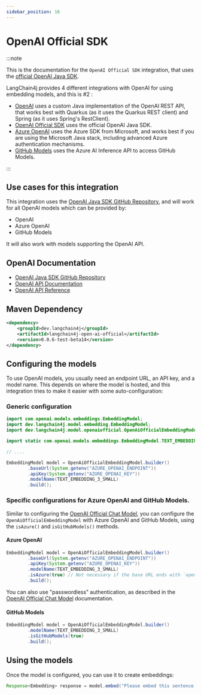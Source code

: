 ```yaml
---
sidebar_position: 16
---
```


# OpenAI Official SDK

:::note

This is the documentation for the `OpenAI Official SDK` integration, that uses the [official OpenAI Java SDK](https://github.com/openai/openai-java).

LangChain4j provides 4 different integrations with OpenAI for using embedding models, and this is #2 :

- [OpenAI](/integrations/language-models/open-ai) uses a custom Java implementation of the OpenAI REST API, that works best with Quarkus (as it uses the Quarkus REST client) and Spring (as it uses Spring's RestClient).
- [OpenAI Official SDK](/integrations/language-models/open-ai-official) uses the official OpenAI Java SDK.
- [Azure OpenAI](/integrations/language-models/azure-open-ai) uses the Azure SDK from Microsoft, and works best if you are using the Microsoft Java stack, including advanced Azure authentication mechanisms.
- [GitHub Models](/integrations/language-models/github-models) uses the Azure AI Inference API to access GitHub Models.

:::

## Use cases for this integration

This integration uses the [OpenAI Java SDK GitHub Repository](https://github.com/openai/openai-java), and will work for all OpenAI models which can be provided by:

- OpenAI
- Azure OpenAI
- GitHub Models

It will also work with models supporting the OpenAI API.

## OpenAI Documentation

- [OpenAI Java SDK GitHub Repository](https://github.com/openai/openai-java)
- [OpenAI API Documentation](https://platform.openai.com/docs/introduction)
- [OpenAI API Reference](https://platform.openai.com/docs/api-reference)

## Maven Dependency

```xml
<dependency>
    <groupId>dev.langchain4j</groupId>
    <artifactId>langchain4j-open-ai-official</artifactId>
    <version>0.0.6-test-beta14</version>
</dependency>
```

## Configuring the models

To use OpenAI models, you usually need an endpoint URL, an API key, and a model name. This depends on where the model is hosted, and this integration tries
to make it easier with some auto-configuration:

### Generic configuration

```java
import com.openai.models.embeddings.EmbeddingModel;
import dev.langchain4j.model.embedding.EmbeddingModel;
import dev.langchain4j.model.openaiofficial.OpenAiOfficialEmbeddingModel;

import static com.openai.models.embeddings.EmbeddingModel.TEXT_EMBEDDING_3_SMALL;

// ....

EmbeddingModel model = OpenAiOfficialEmbeddingModel.builder()
        .baseUrl(System.getenv("AZURE_OPENAI_ENDPOINT"))
        .apiKey(System.getenv("AZURE_OPENAI_KEY"))
        .modelName(TEXT_EMBEDDING_3_SMALL)
        .build();
```

### Specific configurations for Azure OpenAI and GitHub Models.

Similar to configuring the [OpenAI Official Chat Model](/integrations/language-models/open-ai-official), you can configure the `OpenAiOfficialEmbeddingModel` with
Azure OpenAI and GitHub Models, using the `isAzure()` and `isGitHubModels()` methods.

#### Azure OpenAI

```java
EmbeddingModel model = OpenAiOfficialEmbeddingModel.builder()
        .baseUrl(System.getenv("AZURE_OPENAI_ENDPOINT"))
        .apiKey(System.getenv("AZURE_OPENAI_KEY"))
        .modelName(TEXT_EMBEDDING_3_SMALL)
        .isAzure(true) // Not necessary if the base URL ends with `openai.azure.com`
        .build();
```

You can also use "passwordless" authentication, as described in the [OpenAI Official Chat Model](/integrations/language-models/open-ai-official) documentation.

#### GitHub Models

```java
EmbeddingModel model = OpenAiOfficialEmbeddingModel.builder()
        .modelName(TEXT_EMBEDDING_3_SMALL)
        .isGitHubModels(true)
        .build();
```

## Using the models

Once the model is configured, you can use it to create embeddings:

```java
Response<Embedding> response = model.embed("Please embed this sentence.");
```
